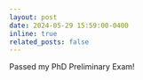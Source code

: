 ```yaml
---
layout: post
date: 2024-05-29 15:59:00-0400
inline: true
related_posts: false
---
```


Passed my PhD Preliminary Exam!
